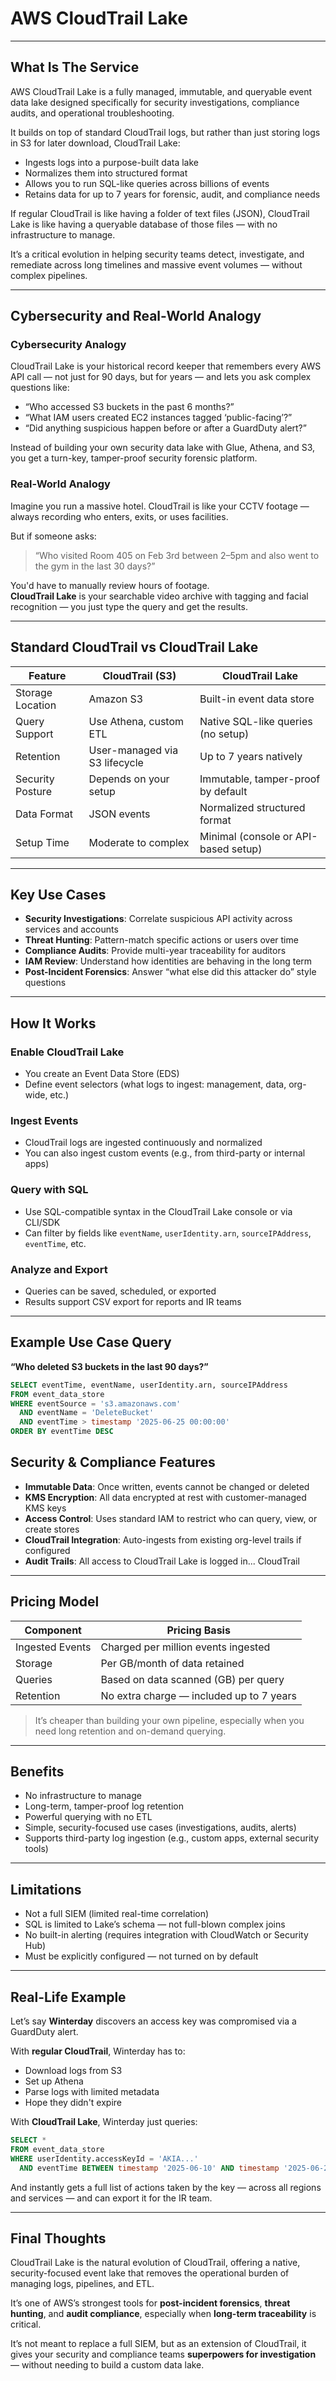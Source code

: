 # AWS CloudTrail Lake

---

## What Is The Service

AWS CloudTrail Lake is a fully managed, immutable, and queryable event data lake designed specifically for security investigations, compliance audits, and operational troubleshooting.

It builds on top of standard CloudTrail logs, but rather than just storing logs in S3 for later download, CloudTrail Lake:

- Ingests logs into a purpose-built data lake  
- Normalizes them into structured format  
- Allows you to run SQL-like queries across billions of events  
- Retains data for up to 7 years for forensic, audit, and compliance needs  

If regular CloudTrail is like having a folder of text files (JSON), CloudTrail Lake is like having a queryable database of those files — with no infrastructure to manage.

It’s a critical evolution in helping security teams detect, investigate, and remediate across long timelines and massive event volumes — without complex pipelines.

---

## Cybersecurity and Real-World Analogy  

### Cybersecurity Analogy  

CloudTrail Lake is your historical record keeper that remembers every AWS API call — not just for 90 days, but for years — and lets you ask complex questions like:

- “Who accessed S3 buckets in the past 6 months?”  
- “What IAM users created EC2 instances tagged ‘public-facing’?”  
- “Did anything suspicious happen before or after a GuardDuty alert?”  

Instead of building your own security data lake with Glue, Athena, and S3, you get a turn-key, tamper-proof security forensic platform.

### Real-World Analogy  

Imagine you run a massive hotel. CloudTrail is like your CCTV footage — always recording who enters, exits, or uses facilities.  

But if someone asks:  
> “Who visited Room 405 on Feb 3rd between 2–5pm and also went to the gym in the last 30 days?”  

You'd have to manually review hours of footage.  
**CloudTrail Lake** is your searchable video archive with tagging and facial recognition — you just type the query and get the results.

---

## Standard CloudTrail vs CloudTrail Lake  

| **Feature**         | **CloudTrail (S3)**               | **CloudTrail Lake**                      |
|---------------------|------------------------------------|------------------------------------------|
| Storage Location    | Amazon S3                          | Built-in event data store                |
| Query Support       | Use Athena, custom ETL             | Native SQL-like queries (no setup)       |
| Retention           | User-managed via S3 lifecycle      | Up to 7 years natively                   |
| Security Posture    | Depends on your setup              | Immutable, tamper-proof by default       |
| Data Format         | JSON events                        | Normalized structured format             |
| Setup Time          | Moderate to complex                | Minimal (console or API-based setup)     |

---

## Key Use Cases  

- **Security Investigations**: Correlate suspicious API activity across services and accounts  
- **Threat Hunting**: Pattern-match specific actions or users over time  
- **Compliance Audits**: Provide multi-year traceability for auditors  
- **IAM Review**: Understand how identities are behaving in the long term  
- **Post-Incident Forensics**: Answer “what else did this attacker do” style questions  

---

## How It Works  

### Enable CloudTrail Lake  

- You create an Event Data Store (EDS)  
- Define event selectors (what logs to ingest: management, data, org-wide, etc.)

### Ingest Events  

- CloudTrail logs are ingested continuously and normalized  
- You can also ingest custom events (e.g., from third-party or internal apps)

### Query with SQL  

- Use SQL-compatible syntax in the CloudTrail Lake console or via CLI/SDK  
- Can filter by fields like `eventName`, `userIdentity.arn`, `sourceIPAddress`, `eventTime`, etc.

### Analyze and Export  

- Queries can be saved, scheduled, or exported  
- Results support CSV export for reports and IR teams

---

## Example Use Case Query  

**“Who deleted S3 buckets in the last 90 days?”**

```sql
SELECT eventTime, eventName, userIdentity.arn, sourceIPAddress
FROM event_data_store
WHERE eventSource = 's3.amazonaws.com'
  AND eventName = 'DeleteBucket'
  AND eventTime > timestamp '2025-06-25 00:00:00'
ORDER BY eventTime DESC
```

## Security & Compliance Features  

- **Immutable Data**: Once written, events cannot be changed or deleted  
- **KMS Encryption**: All data encrypted at rest with customer-managed KMS keys  
- **Access Control**: Uses standard IAM to restrict who can query, view, or create stores  
- **CloudTrail Integration**: Auto-ingests from existing org-level trails if configured  
- **Audit Trails**: All access to CloudTrail Lake is logged in... CloudTrail  

---

## Pricing Model  

| **Component**     | **Pricing Basis**                             |
|-------------------|-----------------------------------------------|
| Ingested Events   | Charged per million events ingested           |
| Storage           | Per GB/month of data retained                 |
| Queries           | Based on data scanned (GB) per query          |
| Retention         | No extra charge — included up to 7 years      |

> It’s cheaper than building your own pipeline, especially when you need long retention and on-demand querying.

---

## Benefits  

- No infrastructure to manage  
- Long-term, tamper-proof log retention  
- Powerful querying with no ETL  
- Simple, security-focused use cases (investigations, audits, alerts)  
- Supports third-party log ingestion (e.g., custom apps, external security tools)

---

## Limitations  

- Not a full SIEM (limited real-time correlation)  
- SQL is limited to Lake’s schema — not full-blown complex joins  
- No built-in alerting (requires integration with CloudWatch or Security Hub)  
- Must be explicitly configured — not turned on by default

---

## Real-Life Example  

Let’s say **Winterday** discovers an access key was compromised via a GuardDuty alert.  

With **regular CloudTrail**, Winterday has to:

- Download logs from S3  
- Set up Athena  
- Parse logs with limited metadata  
- Hope they didn't expire  

With **CloudTrail Lake**, Winterday just queries:

```sql
SELECT *
FROM event_data_store
WHERE userIdentity.accessKeyId = 'AKIA...'
  AND eventTime BETWEEN timestamp '2025-06-10' AND timestamp '2025-06-20'
```

And instantly gets a full list of actions taken by the key — across all regions and services — and can export it for the IR team.

---

## Final Thoughts  

CloudTrail Lake is the natural evolution of CloudTrail, offering a native, security-focused event lake that removes the operational burden of managing logs, pipelines, and ETL.  

It’s one of AWS’s strongest tools for **post-incident forensics**, **threat hunting**, and **audit compliance**, especially when **long-term traceability** is critical.

It’s not meant to replace a full SIEM, but as an extension of CloudTrail, it gives your security and compliance teams **superpowers for investigation** — without needing to build a custom data lake.
